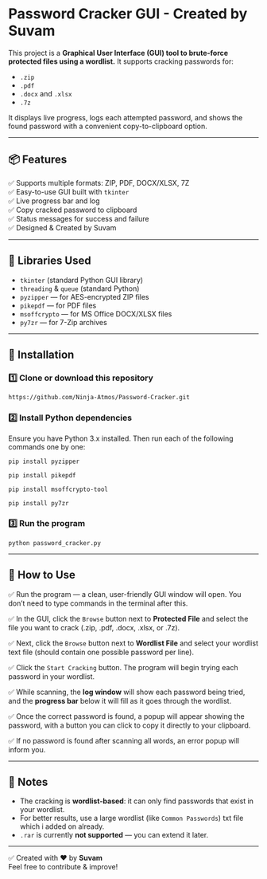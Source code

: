 # Password Cracker GUI - Created by Suvam

This project is a **Graphical User Interface (GUI) tool to brute-force protected files using a wordlist.**
It supports cracking passwords for:
- `.zip`
- `.pdf`
- `.docx` and `.xlsx`
- `.7z`

It displays live progress, logs each attempted password, and shows the found password with a convenient copy-to-clipboard option.

---

## 📦 Features
✅ Supports multiple formats: ZIP, PDF, DOCX/XLSX, 7Z  
✅ Easy-to-use GUI built with `tkinter`  
✅ Live progress bar and log  
✅ Copy cracked password to clipboard  
✅ Status messages for success and failure  
✅ Designed & Created by Suvam

---

## 🧰 Libraries Used
- `tkinter` (standard Python GUI library)
- `threading` & `queue` (standard Python)
- `pyzipper` — for AES-encrypted ZIP files
- `pikepdf` — for PDF files
- `msoffcrypto` — for MS Office DOCX/XLSX files
- `py7zr` — for 7-Zip archives

---

## 🚀 Installation

### 1️⃣ Clone or download this repository
```
https://github.com/Ninja-Atmos/Password-Cracker.git
```

### 2️⃣ Install Python dependencies
Ensure you have Python 3.x installed. Then run each of the following commands one by one:
```
pip install pyzipper
```
```
pip install pikepdf
```
```
pip install msoffcrypto-tool
```
```
pip install py7zr
```
### 3️⃣ Run the program
```
python password_cracker.py
```

---

## 📄 How to Use
✅ Run the program — a clean, user-friendly GUI window will open. You don’t need to type commands in the terminal after this.

✅ In the GUI, click the `Browse` button next to **Protected File** and select the file you want to crack (.zip, .pdf, .docx, .xlsx, or .7z).

✅ Next, click the `Browse` button next to **Wordlist File** and select your wordlist text file (should contain one possible password per line).

✅ Click the `Start Cracking` button. The program will begin trying each password in your wordlist.

✅ While scanning, the **log window** will show each password being tried, and the **progress bar** below it will fill as it goes through the wordlist.

✅ Once the correct password is found, a popup will appear showing the password, with a button you can click to copy it directly to your clipboard.

✅ If no password is found after scanning all words, an error popup will inform you.

---

## 🔗 Notes
- The cracking is **wordlist-based**: it can only find passwords that exist in your wordlist.
- For better results, use a large wordlist (like `Common Passwords`) txt file which i added on already.
- `.rar` is currently **not supported** — you can extend it later.

---

✅ Created with ❤️ by **Suvam**  
Feel free to contribute & improve!